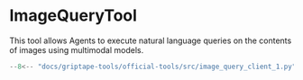 # ImageQueryTool

This tool allows Agents to execute natural language queries on the contents of images using multimodal models.

```python
--8<-- "docs/griptape-tools/official-tools/src/image_query_client_1.py"
```

